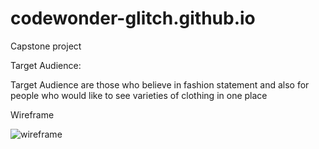 # codewonder-glitch.github.io
Capstone project 

Target Audience:

Target Audience are those who believe in fashion statement and also for people who would like to see varieties of clothing in one place

Wireframe

![wireframe](src/wireframe.png
)
